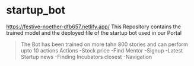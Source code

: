 # startup_bot
https://festive-noether-dfb657.netlify.app/
This Repository contains the trained model and the deployed file of the startup bot used in our Portal
>The Bot has been trained on more tahn 800 stories and can perform upto 10 actions
>Actions
  -Stock price
  -Find Mentor
  -Signup
  -Latest Startup news
  -Finding Incubators closest
  -Navigation

